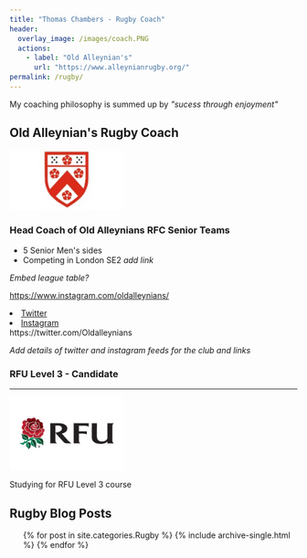 ```yaml
---
title: "Thomas Chambers - Rugby Coach"
header:
  overlay_image: /images/coach.PNG
  actions:
    - label: "Old Alleynian's"
      url: "https://www.alleynianrugby.org/"
permalink: /rugby/
---
```


My coaching philosophy is summed up by _"sucess through enjoyment"_

## Old Alleynian's Rugby Coach

<img src="/images/OAs.jpg" alt="RFU" width="200" class="align-center"/>

### Head Coach of Old Alleynians RFC Senior Teams
- 5 Senior Men's sides
- Competing in London SE2 _add link_

_Embed league table?_

https://www.instagram.com/oldalleynians/

<li>
  <a href="https://twitter.com/Oldalleynians" itemprop="sameAs" rel="nofollow noopener noreferrer">
    <i class="fab fa-fw fa-twitter-square" aria-hidden="true"></i> Twitter
  </a>
</li>
<li>
  <a href="https://www.instagram.com/oldalleynians/" itemprop="sameAs" rel="nofollow noopener noreferrer">
    <i class="fab fa-fw fa-instagram" aria-hidden="true"></i> Instagram
  </a>
</li>
https://twitter.com/Oldalleynians

*Add details of twitter and instagram feeds for the club and links*

### RFU Level 3 - Candidate

---

<img src="/images/RFU.jfif" alt="RFU" width="200" class="align-center"/>

Studying for RFU Level 3 course

## Rugby Blog Posts
<ul>{% for post in site.categories.Rugby %}
    {% include archive-single.html %}
{% endfor %}</ul>
